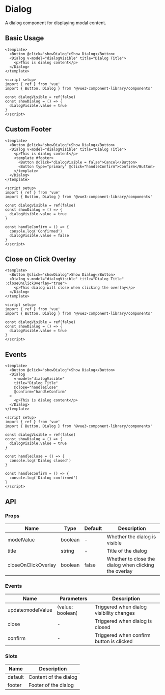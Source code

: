 # Dialog

A dialog component for displaying modal content.

## Basic Usage

```vue
<template>
  <Button @click="showDialog">Show Dialog</Button>
  <Dialog v-model="dialogVisible" title="Dialog Title">
    <p>This is dialog content</p>
  </Dialog>
</template>

<script setup>
import { ref } from 'vue'
import { Button, Dialog } from '@vue3-component-library/components'

const dialogVisible = ref(false)
const showDialog = () => {
  dialogVisible.value = true
}
</script>
```

## Custom Footer

```vue
<template>
  <Button @click="showDialog">Show Dialog</Button>
  <Dialog v-model="dialogVisible" title="Dialog Title">
    <p>This is dialog content</p>
    <template #footer>
      <Button @click="dialogVisible = false">Cancel</Button>
      <Button type="primary" @click="handleConfirm">Confirm</Button>
    </template>
  </Dialog>
</template>

<script setup>
import { ref } from 'vue'
import { Button, Dialog } from '@vue3-component-library/components'

const dialogVisible = ref(false)
const showDialog = () => {
  dialogVisible.value = true
}

const handleConfirm = () => {
  console.log('Confirmed')
  dialogVisible.value = false
}
</script>
```

## Close on Click Overlay

```vue
<template>
  <Button @click="showDialog">Show Dialog</Button>
  <Dialog v-model="dialogVisible" title="Dialog Title" :closeOnClickOverlay="true">
    <p>This dialog will close when clicking the overlay</p>
  </Dialog>
</template>

<script setup>
import { ref } from 'vue'
import { Button, Dialog } from '@vue3-component-library/components'

const dialogVisible = ref(false)
const showDialog = () => {
  dialogVisible.value = true
}
</script>
```

## Events

```vue
<template>
  <Button @click="showDialog">Show Dialog</Button>
  <Dialog
    v-model="dialogVisible"
    title="Dialog Title"
    @close="handleClose"
    @confirm="handleConfirm"
  >
    <p>This is dialog content</p>
  </Dialog>
</template>

<script setup>
import { ref } from 'vue'
import { Button, Dialog } from '@vue3-component-library/components'

const dialogVisible = ref(false)
const showDialog = () => {
  dialogVisible.value = true
}

const handleClose = () => {
  console.log('Dialog closed')
}

const handleConfirm = () => {
  console.log('Dialog confirmed')
}
</script>
```

## API

### Props

| Name | Type | Default | Description |
|------|------|---------|-------------|
| modelValue | boolean | - | Whether the dialog is visible |
| title | string | - | Title of the dialog |
| closeOnClickOverlay | boolean | false | Whether to close the dialog when clicking the overlay |

### Events

| Name | Parameters | Description |
|------|------------|-------------|
| update:modelValue | (value: boolean) | Triggered when dialog visibility changes |
| close | - | Triggered when dialog is closed |
| confirm | - | Triggered when confirm button is clicked |

### Slots

| Name | Description |
|------|-------------|
| default | Content of the dialog |
| footer | Footer of the dialog | 